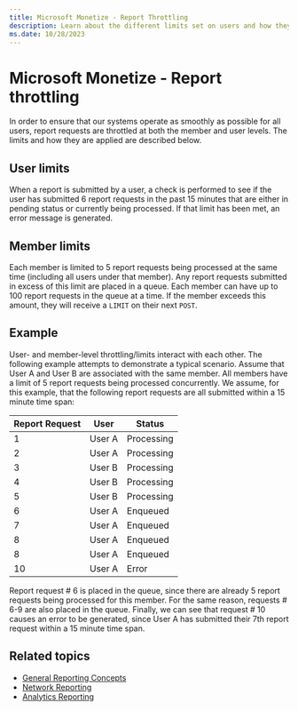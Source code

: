 ```yaml
---
title: Microsoft Monetize - Report Throttling
description: Learn about the different limits set on users and how they are applied.
ms.date: 10/28/2023
---
```



# Microsoft Monetize - Report throttling

In order to ensure that our systems operate as smoothly as possible for
all users, report requests are throttled at both the member and user
levels. The limits and how they are applied are described below.

## User limits

When a report is submitted by a user, a check is performed to see if the
user has submitted 6 report requests in the past 15 minutes that are
either in pending status or currently being processed. If that limit has
been met, an error message is generated.

## Member limits

Each member is limited to 5 report requests being processed at the same
time (including all users under that member). Any report requests
submitted in excess of this limit are placed in a queue. Each member can
have up to 100 report requests in the queue at a time. If the member
exceeds this amount, they will receive a `LIMIT` on their next `POST`.

## Example

User- and member-level throttling/limits interact with each other. The
following example attempts to demonstrate a typical scenario. Assume
that User A and User B are associated with the same member. All members
have a limit of 5 report requests being processed concurrently. We
assume, for this example, that the following report requests are all
submitted within a 15 minute time span:

| Report Request | User | Status |
|---|---|---|
| 1 | User A | Processing |
| 2 | User A | Processing |
| 3 | User B | Processing |
| 4 | User B | Processing |
| 5 | User B | Processing |
| 6 | User A | Enqueued |
| 7 | User A | Enqueued |
| 8 | User A | Enqueued |
| 8 | User A | Enqueued |
| 10 | User A | Error |

Report request \# 6 is placed in the queue, since there are already 5
report requests being processed for this member. For the same reason,
requests \# 6-9 are also placed in the queue. Finally, we can see that
request \# 10 causes an error to be generated, since User A has
submitted their 7th report request within a 15 minute time span.

## Related topics

- [General Reporting Concepts](general-reporting-concepts.md)
- [Network Reporting](network-reporting.md)
- [Analytics Reporting](analytics-reporting.md)